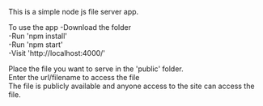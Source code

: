 This is a simple node js file server app.

To use the app
-Download the folder   
-Run 'npm install'  
-Run 'npm start'  
-Visit 'http://localhost:4000/'  


Place the file you want to serve in the 'public' folder.  
Enter the url/filename to access the file  
The file is publicly available and anyone access to the site can access the file.
